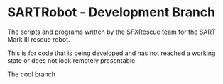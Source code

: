 # SARTRobot - Development Branch
The scripts and programs written by the SFXRescue team for the SART Mark III rescue robot.

This is for code that is being developed and has not reached a working state or does not
look remotely presentable.

The cool branch

